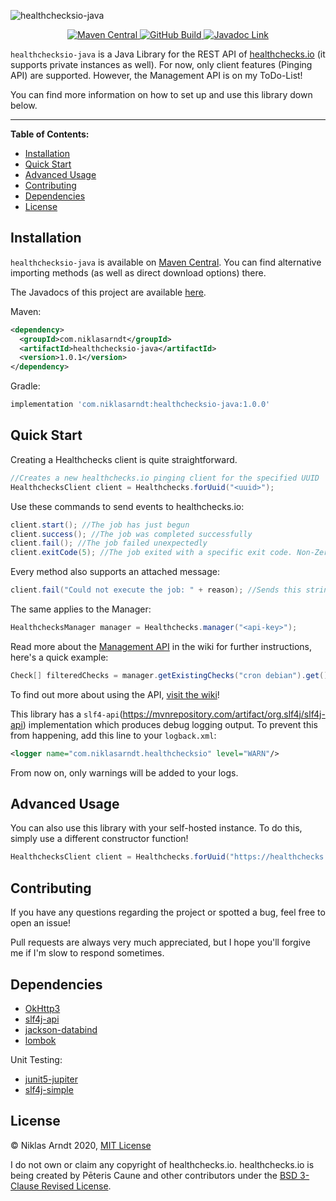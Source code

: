 ![healthchecksio-java](https://socialify.git.ci/niklas2810/healthchecksio-java/image?description=1&font=Source%20Code%20Pro&language=1&owner=1&pattern=Floating%20Cogs&theme=Dark)

<p align="center">
<a href="https://search.maven.org/artifact/com.niklasarndt/healthchecksio-java">
<img alt="Maven Central" src="https://img.shields.io/maven-central/v/com.niklasarndt/healthchecksio-java?logo=java&style=for-the-badge">
</a>
<a href="https://github.com/niklas2810/healthchecksio-java/actions">
<img alt="GitHub Build" src="https://img.shields.io/github/workflow/status/niklas2810/healthchecksio-java/Build%20Project?logo=github&style=for-the-badge">
</a>
<a href="https://niklas2810.github.io/healthchecksio-java/apidocs/">
<img alt="Javadoc Link" src="https://img.shields.io/badge/Javadocs-Link-yellow?style=for-the-badge">
</a>
</p>

`healthchecksio-java` is a Java Library for the REST API of [healthchecks.io](https://healthchecks.io/) (it supports private instances as well). 
For now, only client features (Pinging API) are supported. 
However, the Management API is on my ToDo-List!

You can find more information on how to set up and use this library down below.

<hr>

**Table of Contents:**

- [Installation](#installation)
- [Quick Start](#quick-start)
- [Advanced Usage](#advanced-usage)
- [Contributing](#contributing)
- [Dependencies](#dependencies)
- [License](#license)

## Installation

`healthchecksio-java` is available on [Maven Central](https://search.maven.org/artifact/com.niklasarndt/healthchecksio-java). You can find alternative importing methods (as well as direct download options) there.

The Javadocs of this project are available [here](https://niklas2810.github.io/healthchecksio-java/apidocs/).

Maven:
```xml
<dependency>
  <groupId>com.niklasarndt</groupId>
  <artifactId>healthchecksio-java</artifactId>
  <version>1.0.1</version>
</dependency>
```

Gradle:
```gradle
implementation 'com.niklasarndt:healthchecksio-java:1.0.0'
```

## Quick Start

Creating a Healthchecks client is quite straightforward.

```java
//Creates a new healthchecks.io pinging client for the specified UUID
HealthchecksClient client = Healthchecks.forUuid("<uuid>"); 
```

Use these commands to send events to healthchecks.io:

```java
client.start(); //The job has just begun
client.success(); //The job was completed successfully
client.fail(); //The job failed unexpectedly
client.exitCode(5); //The job exited with a specific exit code. Non-Zero exit codes will trigger alerts.
```

Every method also supports an attached message:

```java
client.fail("Could not execute the job: " + reason); //Sends this string to healthchecks.io, which will be visible on the dashboard
```

The same applies to the Manager:

```java
HealthchecksManager manager = Healthchecks.manager("<api-key>");
```

Read more about the [Management API](https://github.com/niklas2810/healthchecksio-java/wiki/Using-the-Manager)
in the wiki for further instructions, here's a quick example:

```java
Check[] filteredChecks = manager.getExistingChecks("cron debian").get(); //Retrieve all checks with tags "cron" and "debian"
```

To find out more about using the API, 
[visit the wiki](https://github.com/niklas2810/healthchecksio-java/wiki)!

This library has a `slf4-api`(https://mvnrepository.com/artifact/org.slf4j/slf4j-api) implementation which produces debug logging output. To prevent this from happening, add this line to your `logback.xml`:

```xml
<logger name="com.niklasarndt.healthchecksio" level="WARN"/>
```

From now on, only warnings will be added to your logs.


## Advanced Usage

You can also use this library with your self-hosted instance. To do this, simply use a different constructor function!

```java
HealthchecksClient client = Healthchecks.forUuid("https://healthchecks.example.com", "<uuid>"); 
```

## Contributing

If you have any questions regarding the project or spotted a bug, feel free to open an issue!

Pull requests are always very much appreciated, but I hope you'll forgive me if I'm slow to respond sometimes.

## Dependencies

- [OkHttp3](https://github.com/square/okhttp)
- [slf4j-api](https://mvnrepository.com/artifact/org.slf4j/slf4j-api)
- [jackson-databind](https://github.com/FasterXML/jackson)
- [lombok](https://projectlombok.org/)

Unit Testing:

- [junit5-jupiter](https://github.com/junit-team/junit5)
- [slf4j-simple](https://mvnrepository.com/artifact/org.slf4j/slf4j-simple)

## License

&copy; Niklas Arndt 2020, [MIT License](LICENSE.md)

I do not own or claim any copyright of healthchecks.io. 
healthchecks.io  is being created by Pēteris Caune and other contributors
under the [BSD 3-Clause Revised License](https://github.com/healthchecks/healthchecks/blob/master/LICENSE).